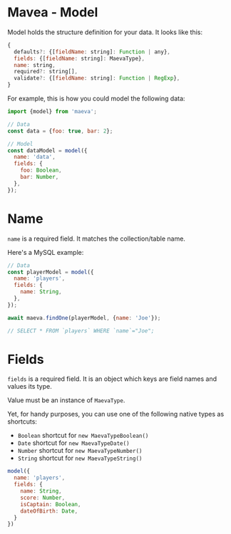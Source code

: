 Mavea - Model
===

Model holds the structure definition for your data. It looks like this:

```javascript
{
  defaults?: {[fieldName: string]: Function | any},
  fields: {[fieldName: string]: MaevaType},
  name: string,
  required?: string[],
  validate?: {[fieldName: string]: Function | RegExp},
}
```

For example, this is how you could model the following data:

```javascript
import {model} from 'maeva';

// Data
const data = {foo: true, bar: 2};

// Model
const dataModel = model({
  name: 'data',
  fields: {
    foo: Boolean,
    bar: Number,
  },
});
```

# Name

`name` is a required field. It matches the collection/table name.

Here's a MySQL example:

```javascript
// Data
const playerModel = model({
  name: 'players',
  fields: {
    name: String,
  },
});

await maeva.findOne(playerModel, {name: 'Joe'});

// SELECT * FROM `players` WHERE `name`="Joe";
```

# Fields

`fields` is a required field. It is an object which keys are field names and values its type.

Value must be an instance of `MaevaType`.

Yet, for handy purposes, you can use one of the following native types as shortcuts:

- `Boolean` shortcut for `new MaevaTypeBoolean()`
- `Date` shortcut for `new MaevaTypeDate()`
- `Number` shortcut for `new MaevaTypeNumber()`
- `String` shortcut for `new MaevaTypeString()`

```javascript
model({
  name: 'players',
  fields: {
    name: String,
    score: Number,
    isCaptain: Boolean,
    dateOfBirth: Date,
  }
})
```
